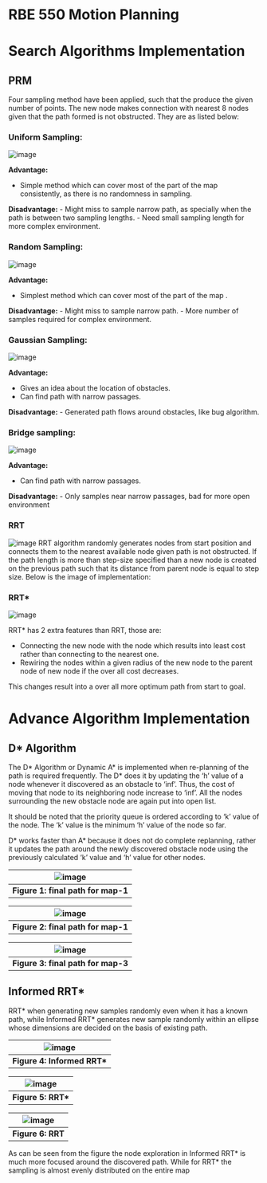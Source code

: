 # RBE 550 Motion Planning

# Search Algorithms Implementation

## PRM

Four sampling method have been applied, such that the produce the given number of points. The new node makes connection with nearest 8 nodes given that the path formed is not obstructed. They are as listed below:

### Uniform Sampling:

![image](https://user-images.githubusercontent.com/91484142/165418151-18f1fcbe-2fcb-4622-8c84-423560dfe55b.png)

**Advantage:** 
- 	Simple method which can cover most of the part of the map 				consistently, as there is no randomness in sampling.
	
**Disadvantage:**
		-	Might miss to sample narrow path, as specially when the path is 					between two sampling lengths. 
		-	Need small sampling length for more complex environment.


### Random Sampling:
![image](https://user-images.githubusercontent.com/91484142/165418161-d0d0aad5-386e-45bd-aa03-9b3a7b17bd44.png)

 

**Advantage:** 
- 	Simplest method which can cover most of the part of the map .
	
**Disadvantage:**
		-	Might miss to sample narrow path.
		-	More number of samples required for complex environment.

### Gaussian Sampling:

![image](https://user-images.githubusercontent.com/91484142/165418183-63e3ac90-0497-44cb-b580-201b1f9dc407.png)
 

**Advantage:** 
- 	Gives an idea about the location of obstacles.
-	Can find path with narrow passages.
	
**Disadvantage:**
		-	Generated path flows around obstacles, like bug algorithm. 

### Bridge sampling:

![image](https://user-images.githubusercontent.com/91484142/165418382-c06c1db0-d3cd-4151-b3b8-89b86bd6d4fa.png)


 
**Advantage:**
-	Can find path with narrow passages.
	
**Disadvantage:**
		-	Only samples near narrow passages, bad for more open 					environment

### RRT

![image](https://user-images.githubusercontent.com/91484142/165418226-299f4d79-e445-495c-9be0-b4dbf7e857de.png)
RRT algorithm randomly generates nodes from start position and connects them to the nearest available node given path is not obstructed. If the path length is more than step-size specified than a new node is created on the previous path such that its distance from parent node is equal to step size. Below is the image of implementation:

 
### RRT*

![image](https://user-images.githubusercontent.com/91484142/165418251-657d4a4c-f37c-40f9-8e55-92f1d36b3aa1.png)

RRT* has 2 extra features than RRT, those are:

-	Connecting the new node with the node which results into least cost rather than connecting to the nearest one.
-	Rewiring the nodes within a given radius of the new node to the parent node of new node if the over all cost decreases. 	

This changes result into a over all more optimum path from start to goal.


# Advance Algorithm Implementation

## D* Algorithm

The D* Algorithm or Dynamic A* is implemented when re-planning of the path is required frequently. The D* does it by updating the ‘h’ value of a node whenever it discovered as an obstacle to ‘inf’. Thus, the cost of moving that node to its neighboring node increase to ‘inf’. All the nodes surrounding the new obstacle node are again put into open list.

It should be noted that the priority queue is ordered according to ‘k’ value of the node. The ‘k’ value is the minimum ‘h’ value of the node so far.

D* works faster than A* because it does not do complete replanning, rather it updates the path around the newly discovered obstacle node using the previously calculated ‘k’ value and ‘h’ value for other nodes.



| ![image](https://user-images.githubusercontent.com/91484142/163594451-668a1cb5-fac3-4687-92d3-4d4dd6610f01.png)|
|:--:|
| <b>**Figure 1: final path for map-1**</b>|

| ![image](https://user-images.githubusercontent.com/91484142/163594464-ee4a2222-1372-41dd-9749-a24ae1896d90.png)|
|:--:|
|<b>**Figure 2: final path for map-1**</b>|


| ![image](https://user-images.githubusercontent.com/91484142/163594485-a51f027d-290f-4d34-8b65-d51583150225.png)|
|:--:|
|<b>**Figure 3: final path for map-3**</b>| 

## Informed RRT*

RRT* when generating new samples randomly even when it has a known path, while Informed RRT* generates new sample randomly within an ellipse whose dimensions are decided on the basis of existing path.

 

| ![image](https://user-images.githubusercontent.com/91484142/163594896-8d542165-c2e6-4341-9e08-ea24aca36772.png)|
|:--:|
|<b>**Figure 4: Informed RRT***</b>| 

| ![image](https://user-images.githubusercontent.com/91484142/163594913-5e29bc7c-7eac-4e20-9706-1ee64d523e74.png)|
|:--:|
|<b>**Figure 5: RRT***</b>| 

| ![image](https://user-images.githubusercontent.com/91484142/163594934-a3c17c09-3657-4ecf-a3c2-93f7ae9afbc8.png)|
|:--:|
|<b>**Figure 6: RRT**</b>| 


As can be seen from the figure the node exploration in Informed RRT* is much more focused around the discovered path. While for RRT* the sampling is almost evenly distributed on the entire map
